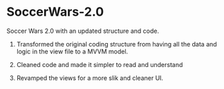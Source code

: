 # SoccerWars-2.0
 Soccer Wars 2.0 with an updated structure and code.
 
 1. Transformed the original coding structure from having all the data and logic in the view file to a MVVM model.
 
 2. Cleaned code and made it simpler to read and understand
 
 3. Revamped the views for a more slik and cleaner UI.
